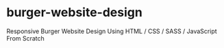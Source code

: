 # burger-website-design
Responsive Burger Website Design Using HTML / CSS / SASS / JavaScript From Scratch
